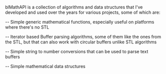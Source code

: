 blMathAPI is a collection of algorithms and data structures that I've developed and used over the years for various projects, some of which are:

-- Simple generic mathematical functions, especially useful on platforms where there's no STL

-- Iterator based Buffer parsing algorithms, some of them like the ones from the STL, but that can also work with circular buffers unlike STL algorithms

-- Simple string to number conversions that can be used to parse text buffers

-- Simple mathematical data structures
